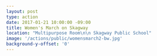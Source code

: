 ```yaml
---
layout: post
type: action
date: 2017-01-21 10:00:00 -09:00
title: Women's March on Skagway
location: "Multipurpose Room\n\n Skagway Public School"
image: '/actions/public/womensmarch2-bw.jpg'
background-y-offset: '0'
---
```

